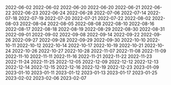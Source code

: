 
2022-06-02
2022-06-02
2022-06-20
2022-06-20
2022-06-21
2022-06-22
2022-06-23
2022-06-24
2022-06-28
2022-07-06
2022-07-14
2022-07-18
2022-07-19
2022-07-20
2022-07-21
2022-07-22
2022-08-02
2022-08-03
2022-08-04
2022-08-05
2022-08-08
2022-08-10
2022-08-16
2022-08-17
2022-08-18
2022-08-19
2022-08-29
2022-08-30
2022-08-31
2022-09-01
2022-09-02
2022-09-08
2022-09-14
2022-09-22
2022-09-26
2022-09-27
2022-09-28
2022-09-29
2022-09-30
2022-10-10
2022-10-11
2022-10-12
2022-10-14
2022-10-17
2022-10-19
2022-10-21
2022-10-24
2022-10-26
2022-10-27
2022-10-28
2022-11-07
2022-11-08
2022-11-09
2022-11-10
2022-11-11
2022-11-16
2022-11-21
2022-11-22
2022-11-23
2022-11-24
2022-11-25
2022-12-05
2022-12-09
2022-12-12
2022-12-13
2022-12-14
2022-12-15
2022-12-16
2022-12-19
2022-12-23
2023-01-09
2023-01-10
2023-01-11
2023-01-12
2023-01-13
2023-01-17
2023-01-25
2023-02-02
2023-02-06
2023-02-07
